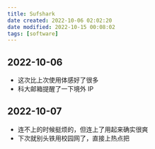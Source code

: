 ```yaml
---
title: Sufshark
date created: 2022-10-06 02:02:20
date modified: 2022-10-15 00:08:02
tags: [software]
---
```


## 2022-10-06

- 这次比上次使用体感好了很多
- 科大邮箱提醒了一下境外 IP

## 2022-10-07

- 连不上的时候挺烦的，但连上了用起来确实很爽
- 下次就别头铁用校园网了，直接上热点把
